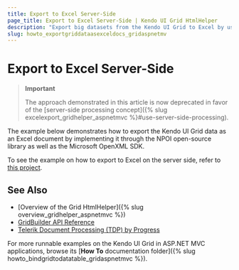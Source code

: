 ```yaml
---
title: Export to Excel Server-Side
page_title: Export to Excel Server-Side | Kendo UI Grid HtmlHelper
description: "Export big datasets from the Kendo UI Grid to Excel by using the Document Processing Library in ASP.NET MVC applications."
slug: howto_exportgriddataasexceldocs_gridaspnetmv
---
```


# Export to Excel Server-Side

> **Important**
>
> The approach demonstrated in this article is now deprecated in favor of the [server-side processing concept]({% slug excelexport_gridhelper_aspnetmvc %}#use-server-side-processing).

The example below demonstrates how to export the Kendo UI Grid data as an Excel document by implementing it through the NPOI open-source library as well as the Microsoft OpenXML SDK.

To see the example on how to export to Excel on the server side, refer to [this project](https://github.com/telerik/ui-for-aspnet-mvc-examples/tree/master/grid/excel-export-server-side).

## See Also

* [Overview of the Grid HtmlHelper]({% slug overview_gridhelper_aspnetmvc %})
* [GridBuilder API Reference](/api/aspnet-mvc/Kendo.Mvc.UI.Fluent/GridBuilder)
* [Telerik Document Processing (TDP) by Progress](http://docs.telerik.com/devtools/document-processing/introduction)

For more runnable examples on the Kendo UI Grid in ASP.NET MVC applications, browse its [**How To** documentation folder]({% slug howto_bindgridtodatatable_gridaspnetmvc %}).
